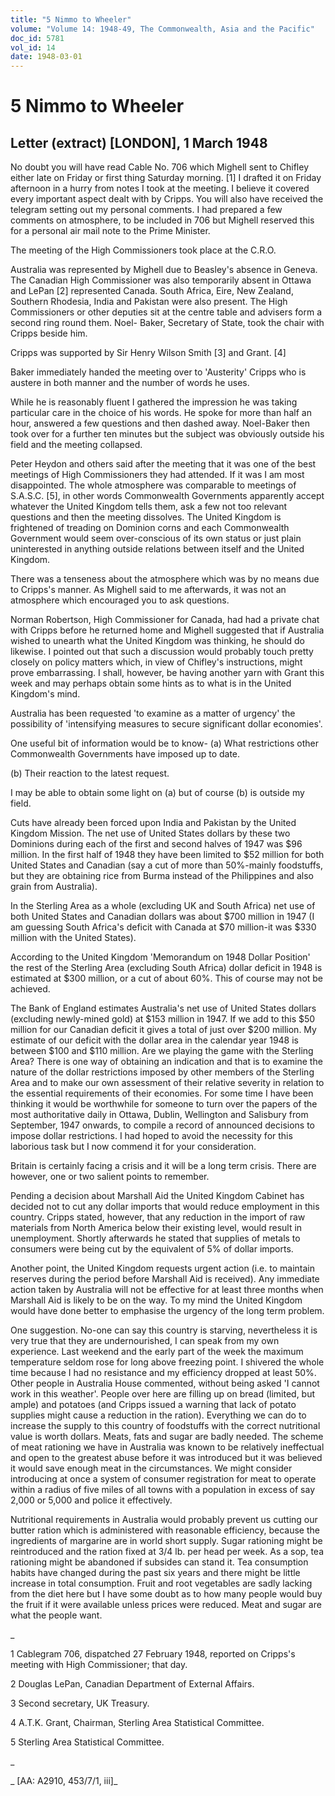 ```yaml
---
title: "5 Nimmo to Wheeler"
volume: "Volume 14: 1948-49, The Commonwealth, Asia and the Pacific"
doc_id: 5781
vol_id: 14
date: 1948-03-01
---
```


# 5 Nimmo to Wheeler

## Letter (extract) [LONDON], 1 March 1948

No doubt you will have read Cable No. 706 which Mighell sent to Chifley either late on Friday or first thing Saturday morning. [1] I drafted it on Friday afternoon in a hurry from notes I took at the meeting. I believe it covered every important aspect dealt with by Cripps. You will also have received the telegram setting out my personal comments. I had prepared a few comments on atmosphere, to be included in 706 but Mighell reserved this for a personal air mail note to the Prime Minister.

The meeting of the High Commissioners took place at the C.R.O.

Australia was represented by Mighell due to Beasley's absence in Geneva. The Canadian High Commissioner was also temporarily absent in Ottawa and LePan [2] represented Canada. South Africa, Eire, New Zealand, Southern Rhodesia, India and Pakistan were also present. The High Commissioners or other deputies sit at the centre table and advisers form a second ring round them. Noel- Baker, Secretary of State, took the chair with Cripps beside him.

Cripps was supported by Sir Henry Wilson Smith [3] and Grant. [4]

Baker immediately handed the meeting over to 'Austerity' Cripps who is austere in both manner and the number of words he uses.

While he is reasonably fluent I gathered the impression he was taking particular care in the choice of his words. He spoke for more than half an hour, answered a few questions and then dashed away. Noel-Baker then took over for a further ten minutes but the subject was obviously outside his field and the meeting collapsed.

Peter Heydon and others said after the meeting that it was one of the best meetings of High Commissioners they had attended. If it was I am most disappointed. The whole atmosphere was comparable to meetings of S.A.S.C. [5], in other words Commonwealth Governments apparently accept whatever the United Kingdom tells them, ask a few not too relevant questions and then the meeting dissolves. The United Kingdom is frightened of treading on Dominion corns and each Commonwealth Government would seem over-conscious of its own status or just plain uninterested in anything outside relations between itself and the United Kingdom.

There was a tenseness about the atmosphere which was by no means due to Cripps's manner. As Mighell said to me afterwards, it was not an atmosphere which encouraged you to ask questions.

Norman Robertson, High Commissioner for Canada, had had a private chat with Cripps before he returned home and Mighell suggested that if Australia wished to unearth what the United Kingdom was thinking, he should do likewise. I pointed out that such a discussion would probably touch pretty closely on policy matters which, in view of Chifley's instructions, might prove embarrassing. I shall, however, be having another yarn with Grant this week and may perhaps obtain some hints as to what is in the United Kingdom's mind.

Australia has been requested 'to examine as a matter of urgency' the possibility of 'intensifying measures to secure significant dollar economies'.

One useful bit of information would be to know- (a) What restrictions other Commonwealth Governments have imposed up to date.

(b) Their reaction to the latest request.

I may be able to obtain some light on (a) but of course (b) is outside my field.

Cuts have already been forced upon India and Pakistan by the United Kingdom Mission. The net use of United States dollars by these two Dominions during each of the first and second halves of 1947 was $96 million. In the first half of 1948 they have been limited to $52 million for both United States and Canadian (say a cut of more than 50%-mainly foodstuffs, but they are obtaining rice from Burma instead of the Philippines and also grain from Australia).

In the Sterling Area as a whole (excluding UK and South Africa) net use of both United States and Canadian dollars was about $700 million in 1947 (I am guessing South Africa's deficit with Canada at $70 million-it was $330 million with the United States).

According to the United Kingdom 'Memorandum on 1948 Dollar Position' the rest of the Sterling Area (excluding South Africa) dollar deficit in 1948 is estimated at $300 million, or a cut of about 60%. This of course may not be achieved.

The Bank of England estimates Australia's net use of United States dollars (excluding newly-mined gold) at $153 million in 1947. If we add to this $50 million for our Canadian deficit it gives a total of just over $200 million. My estimate of our deficit with the dollar area in the calendar year 1948 is between $100 and $110 million. Are we playing the game with the Sterling Area? There is one way of obtaining an indication and that is to examine the nature of the dollar restrictions imposed by other members of the Sterling Area and to make our own assessment of their relative severity in relation to the essential requirements of their economies. For some time I have been thinking it would be worthwhile for someone to turn over the papers of the most authoritative daily in Ottawa, Dublin, Wellington and Salisbury from September, 1947 onwards, to compile a record of announced decisions to impose dollar restrictions. I had hoped to avoid the necessity for this laborious task but I now commend it for your consideration.

Britain is certainly facing a crisis and it will be a long term crisis. There are however, one or two salient points to remember.

Pending a decision about Marshall Aid the United Kingdom Cabinet has decided not to cut any dollar imports that would reduce employment in this country. Cripps stated, however, that any reduction in the import of raw materials from North America below their existing level, would result in unemployment. Shortly afterwards he stated that supplies of metals to consumers were being cut by the equivalent of 5% of dollar imports.

Another point, the United Kingdom requests urgent action (i.e. to maintain reserves during the period before Marshall Aid is received). Any immediate action taken by Australia will not be effective for at least three months when Marshall Aid is likely to be on the way. To my mind the United Kingdom would have done better to emphasise the urgency of the long term problem.

One suggestion. No-one can say this country is starving, nevertheless it is very true that they are undernourished, I can speak from my own experience. Last weekend and the early part of the week the maximum temperature seldom rose for long above freezing point. I shivered the whole time because I had no resistance and my efficiency dropped at least 50%. Other people in Australia House commented, without being asked 'I cannot work in this weather'. People over here are filling up on bread (limited, but ample) and potatoes (and Cripps issued a warning that lack of potato supplies might cause a reduction in the ration). Everything we can do to increase the supply to this country of foodstuffs with the correct nutritional value is worth dollars. Meats, fats and sugar are badly needed. The scheme of meat rationing we have in Australia was known to be relatively ineffectual and open to the greatest abuse before it was introduced but it was believed it would save enough meat in the circumstances. We might consider introducing at once a system of consumer registration for meat to operate within a radius of five miles of all towns with a population in excess of say 2,000 or 5,000 and police it effectively.

Nutritional requirements in Australia would probably prevent us cutting our butter ration which is administered with reasonable efficiency, because the ingredients of margarine are in world short supply. Sugar rationing might be reintroduced and the ration fixed at 3/4 lb. per head per week. As a sop, tea rationing might be abandoned if subsides can stand it. Tea consumption habits have changed during the past six years and there might be little increase in total consumption. Fruit and root vegetables are sadly lacking from the diet here but I have some doubt as to how many people would buy the fruit if it were available unless prices were reduced. Meat and sugar are what the people want.

_

1 Cablegram 706, dispatched 27 February 1948, reported on Cripps's meeting with High Commissioner; that day.

2 Douglas LePan, Canadian Department of External Affairs.

3 Second secretary, UK Treasury.

4 A.T.K. Grant, Chairman, Sterling Area Statistical Committee.

5 Sterling Area Statistical Committee.

_

_ [AA: A2910, 453/7/1, iii]_
